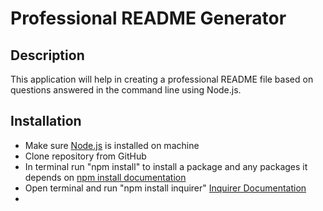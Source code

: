 # Professional README Generator

## Description
This application will help in creating a professional README file based on questions answered in the command line using Node.js.

## Installation
- Make sure [Node.js](https://nodejs.org/en/download/) is  installed on machine
- Clone repository from GitHub
- In terminal run "npm install" to install a package and any packages it depends on [npm install documentation](https://docs.npmjs.com/cli/v6/commands/npm-install)
- Open terminal and run "npm install inquirer" [Inquirer Documentation](https://www.npmjs.com/package/inquirer?activeTab=readme#installation)
- 

